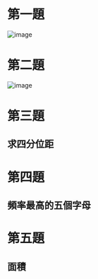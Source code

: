 # 第一題
![image](https://user-images.githubusercontent.com/86054592/137582445-4d173691-b406-49d9-8722-012251faaee4.png)

# 第二題
![image](https://user-images.githubusercontent.com/86054592/137744285-a2654049-2ff5-4b11-b4b9-3e0a3b41fb81.png)

# 第三題
## 求四分位距

# 第四題
## 頻率最高的五個字母

# 第五題
## 面積
